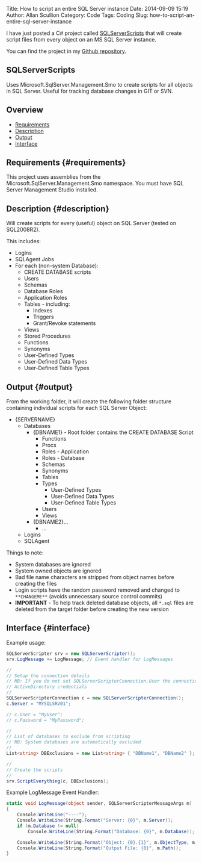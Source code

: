 Title: How to script an entire SQL Server instance
Date: 2014-09-09 15:19
Author: Allan Scullion
Category: Code
Tags: Coding
Slug: how-to-script-an-entire-sql-server-instance

I have just posted a C\# project called [SQLServerScripts](https://github.com/allanscullion/SQLServerScripts) that will create script files from every object on an MS SQL Server instance.

You can find the project in my [Github repository](https://github.com/allanscullion).

## SQLServerScripts

Uses Microsoft.SqlServer.Management.Smo to create scripts for all objects in SQL Server. Useful for tracking database changes in GIT or SVN.

## Overview

*   [Requirements](#requirements)
*   [Description](#description)
*   [Output](#output)
*   [Interface](#interface)

## Requirements {#requirements}

This project uses assemblies from the Microsoft.SqlServer.Management.Smo namespace. You must have SQL Server Management Studio installed.

## Description {#description}

Will create scripts for every (useful) object on SQL Server (tested on SQL2008R2).

This includes:

*   Logins
*   SQLAgent Jobs
*   For each (non-system Database):
    *   CREATE DATABASE scripts
    *   Users
    *   Schemas
    *   Database Roles
    *   Application Roles
    *   Tables - including:
        *   Indexes
        *   Triggers
        *   Grant/Revoke statements
    *   Views
    *   Stored Procedures
    *   Functions
    *   Synonyms
    *   User-Defined Types
    *   User-Defined Data Types
    *   User-Defined Table Types

## Output {#output}

From the working folder, it will create the following folder structure containing individual scripts for each SQL Server Object:

*   {SERVERNAME}
    *   Databases
        *   {DBNAME1} - Root folder contains the CREATE DATABASE Script
            *   Functions
            *   Procs
            *   Roles - Application
            *   Roles - Database
            *   Schemas
            *   Synonyms
            *   Tables
            *   Types
                *   User-Defined Types
                *   User-Defined Data Types
                *   User-Defined Table Types
            *   Users
            *   Views
        *   {DBNAME2}...
            *   ...
    *   Logins
    *   SQLAgent

Things to note:

*   System databases are ignored
*   System owned objects are ignored
*   Bad file name characters are stripped from object names before creating the files
*   Login scripts have the random password removed and changed to `**CHANGEME**` (avoids unnecessary source control commits)
*   **IMPORTANT** - To help track deleted database objects, all `*.sql` files are deleted from the target folder before creating the new version

## Interface {#interface}

Example usage:

```csharp
SQLServerScripter srv = new SQLServerScripter();
srv.LogMessage += LogMessage; // Event handler for LogMessages

//
// Setup the connection details
// NB: If you do not set SQLServerScripterConnection.User the connection will use
// ActiveDirectory credentials
//
SQLServerScripterConnection c = new SQLServerScripterConnection();
c.Server = "MYSQLSRV01";

// c.User = "MyUser";
// c.Password = "MyPassword";

//
// List of databases to exclude from scripting
// NB: System databases are automatically excluded
//
List<string> DBExclusions = new List<string> { "DBName1", "DBName2" };

//
// Create the scripts
//
srv.ScriptEverything(c, DBExclusions);
```

Example LogMessage Event Handler:

```csharp
static void LogMessage(object sender, SQLServerScripterMessageArgs m)
{
    Console.WriteLine("----");
    Console.WriteLine(String.Format("Server: {0}", m.Server));
    if (m.Database != null)
        Console.WriteLine(String.Format("Database: {0}", m.Database));

    Console.WriteLine(String.Format("Object: {0}.{1}", m.ObjectType, m.ObjectName));
    Console.WriteLine(String.Format("Output File: {0}", m.Path));
}
```


